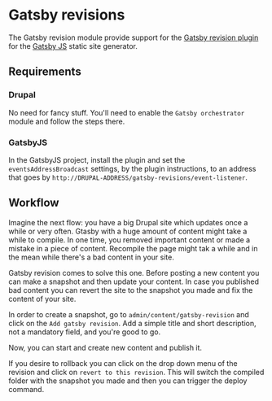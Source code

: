 # Gatsby revisions

The Gatsby revision module provide support for the
[Gatsby revision plugin](https://www.npmjs.com/package/gatsby-plugin-revisions)
for the [Gatsby JS](https://gatsbyjs.org/) static site generator.

## Requirements

### Drupal
No need for fancy stuff. You'll need to enable the `Gatsby orchestrator` module
and follow the steps there.

### GatsbyJS
In the GatsbyJS project, install the plugin and set the `eventsAddressBroadcast`
settings, by the plugin instructions, to an address that goes by
`http://DRUPAL-ADDRESS/gatsby-revisions/event-listener`.

## Workflow
Imagine the next flow: you have a big Drupal site which updates once a while or
very often. Gtasby with a huge amount of content might take a while to compile.
In one time, you removed important content or made a mistake in a piece of
content. Recompile the page might tak a while and in the mean while there's a
bad content in your site.

Gatsby revision comes to solve this one. Before posting a new content you can
make a snapshot and then update your content. In case you published bad content
you can revert the site to the snapshot you made and fix the content of your
site.

In order to create a snapshot, go to `admin/content/gatsby-revision` and click
on the `Add gatsby revision`. Add a simple title and short description, not a
mandatory field, and you're good to go.

Now, you can start and create new content and publish it.

If you desire to rollback you can click on the drop down menu of the revision
and click on `revert to this revision`. This will switch the compiled folder
with the snapshot you made and then you can trigger the deploy command.
